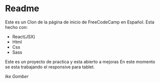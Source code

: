 # Readme

Este es un Clon de la página de inicio de FreeCodeCamp en Español.
Esta hecho con:
- React(JSX)
- Html
- Css
- Sass

Este es un proyecto de practica y esta abierto a mejoras
En este momento se esta trabajando el responsive para tablet.

*Ike Gomber*

